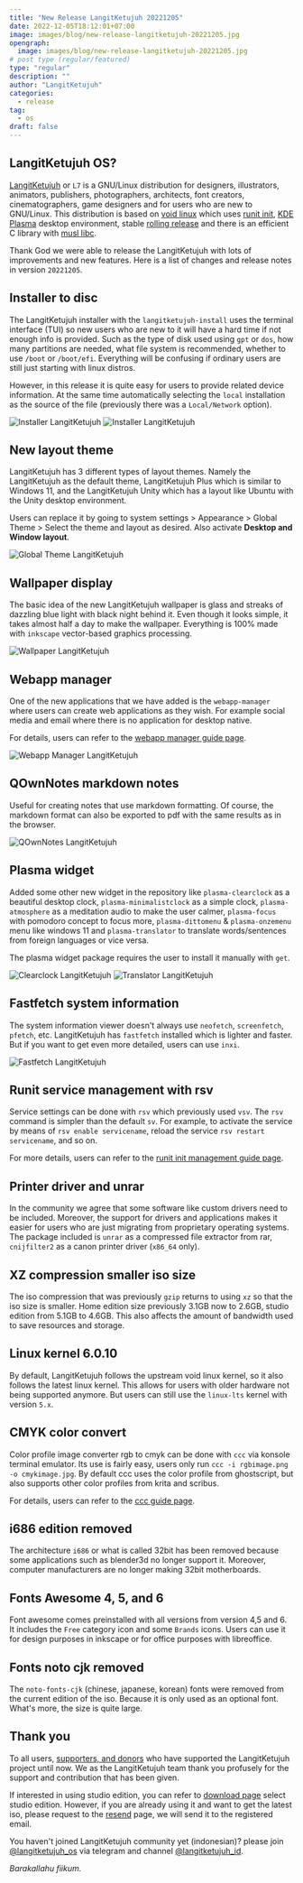 ```yaml
---
title: "New Release LangitKetujuh 20221205"
date: 2022-12-05T18:12:01+07:00
image: images/blog/new-release-langitketujuh-20221205.jpg
opengraph:
  image: images/blog/new-release-langitketujuh-20221205.jpg
# post type (regular/featured)
type: "regular"
description: ""
author: "LangitKetujuh"
categories:
  - release
tag:
  - os
draft: false
---
```


## LangitKetujuh OS?

[LangitKetujuh](https://langitketujuh.id) or `L7` is a GNU/Linux distribution for designers, illustrators, animators, publishers, photographers, architects, font creators, cinematographers, game designers and for users who are new to GNU/Linux. This distribution is based on [void linux](https://voidlinux.org) which uses [runit init](http://smarden.org/runit/), [KDE Plasma](https://kde.org/plasma-desktop) desktop environment, stable [rolling release](https://en.wikipedia.org/wiki/Rolling_release) and there is an efficient C library with [musl libc](https://www.musl-libc.org).

Thank God we were able to release the LangitKetujuh with lots of improvements and new features. Here is a list of changes and release notes in version `20221205`.

## Installer to disc

The LangitKetujuh installer with the `langitketujuh-install` uses the terminal interface (TUI) so new users who are new to it will have a hard time if not enough info is provided. Such as the type of disk used using `gpt` or `dos`, how many partitions are needed, what file system is recommended, whether to use `/boot` or `/boot/efi`. Everything will be confusing if ordinary users are still just starting with linux distros.

However, in this release it is quite easy for users to provide related device information. At the same time automatically selecting the `local` installation as the source of the file (previously there was a `Local/Network` option).

![Installer LangitKetujuh](/images/blog/installer-langitketujuh-id-1.webp)
![Installer LangitKetujuh](/images/blog/installer-langitketujuh-id-2.webp)

## New layout theme

LangitKetujuh has 3 different types of layout themes. Namely the LangitKetujuh as the default theme, LangitKetujuh Plus which is similar to Windows 11, and the LangitKetujuh Unity which has a layout like Ubuntu with the Unity desktop environment.

Users can replace it by going to system settings > Appearance > Global Theme > Select the theme and layout as desired. Also activate **Desktop and Window layout**.

![Global Theme LangitKetujuh](/images/blog/global-theme-langitketujuh-id.webp)

## Wallpaper display

The basic idea of the new LangitKetujuh wallpaper is glass and streaks of dazzling blue light with black night behind it. Even though it looks simple, it takes almost half a day to make the wallpaper. Everything is 100% made with `inkscape` vector-based graphics processing.

![Wallpaper LangitKetujuh](/images/blog/wallpaper-20221205.webp)

## Webapp manager

One of the new applications that we have added is the `webapp-manager` where users can create web applications as they wish. For example social media and email where there is no application for desktop native.

For details, users can refer to the [webapp manager guide page](https://wiki.langitketujuh.id/aplikasi/produktifitas/webapp-manager).

![Webapp Manager LangitKetujuh](/images/blog/webapp-manager-langitketujuh-id.webp)

## QOwnNotes markdown notes

Useful for creating notes that use markdown formatting. Of course, the markdown format can also be exported to pdf with the same results as in the browser.

![QOwnNotes LangitKetujuh](/images/blog/qownnotes-langitketujuh-id-1.webp)

## Plasma widget

Added some other new widget in the repository like `plasma-clearclock` as a beautiful desktop clock, `plasma-minimalistclock` as a simple clock, `plasma-atmosphere` as a meditation audio to make the user calmer, `plasma-focus` with pomodoro concept to focus more, `plasma-dittomenu` & `plasma-onzemenu` menu like windows 11 and `plasma-translator` to translate words/sentences from foreign languages or vice versa.

The plasma widget package requires the user to install it manually with `get`.

![Clearclock LangitKetujuh](/images/blog/clearclock-langitketujuh-id.webp)
![Translator LangitKetujuh](/images/blog/translator-langitketujuh-id.webp)

## Fastfetch system information

The system information viewer doesn't always use `neofetch`, `screenfetch`, `pfetch`, etc. LangitKetujuh has `fastfetch` installed which is lighter and faster. But if you want to get even more detailed, users can use `inxi`.

![Fastfetch LangitKetujuh](/images/blog/fastfetch-langitketujuh-id.webp)

## Runit service management with rsv

Service settings can be done with `rsv` which previously used `vsv`. The `rsv` command is simpler than the default `sv`. For example, to activate the service by means of `rsv enable servicename`, reload the service `rsv restart servicename`, and so on.

For more details, users can refer to the [runit init management guide page](https://panduan.langitkejuangan.id/konfigurasi/layanan/rsv).

## Printer driver and unrar

In the community we agree that some software like custom drivers need to be included. Moreover, the support for drivers and applications makes it easier for users who are just migrating from proprietary operating systems. The package included is `unrar` as a compressed file extractor from rar, `cnijfilter2` as a canon printer driver (`x86_64` only).

## XZ compression smaller iso size

The iso compression that was previously `gzip` returns to using `xz` so that the iso size is smaller. Home edition size previously 3.1GB now to 2.6GB, studio edition from 5.1GB to 4.6GB. This also affects the amount of bandwidth used to save resources and storage.

## Linux kernel 6.0.10

By default, LangitKetujuh follows the upstream void linux kernel, so it also follows the latest linux kernel. This allows for users with older hardware not being supported anymore. But users can still use the `linux-lts` kernel with version `5.x`.

## CMYK color convert

Color profile image converter rgb to cmyk can be done with `ccc` via konsole terminal emulator. Its use is fairly easy, users only run `ccc -i rgbimage.png -o cmykimage.jpg`. By default ccc uses the color profile from ghostscript, but also supports other color profiles from krita and scribus.

For details, users can refer to the [ccc guide page](https://wiki.langitketujuh.id/aplikasi/perkakas/ccc.html).

## i686 edition removed

The architecture `i686` or what is called 32bit has been removed because some applications such as blender3d no longer support it. Moreover, computer manufacturers are no longer making 32bit motherboards.

## Fonts Awesome 4, 5, and 6

Font awesome comes preinstalled with all versions from version 4,5 and 6. It includes the `Free` category icon and some `Brands` icons. Users can use it for design purposes in inkscape or for office purposes with libreoffice.

## Fonts noto cjk removed

The `noto-fonts-cjk` (chinese, japanese, korean) fonts were removed from the current edition of the iso. Because it is only used as an optional font. What's more, the size is quite large.

## Thank you

To all users, [supporters, and donors](../../supporters) who have supported the LangitKetujuh project until now. We as the LangitKetujuh team thank you profusely for the support and contribution that has been given.

If interested in using studio edition, you can refer to [download page](../../os/download) select studio edition. However, if you are already using it and want to get the latest iso, please request to the [resend](../../os/resend) page, we will send it to the registered email.

You haven't joined LangitKetujuh community yet (indonesian)? please join [@langitketujuh_os](https://t.me/langitketujuh_os) via telegram and channel [@langitketujuh_id](https://t.me/langitketujuh_id).

_Barakallahu fiikum._
